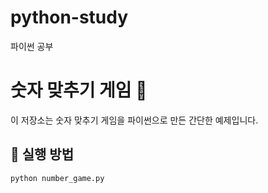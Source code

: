 # python-study
파이썬 공부
# 숫자 맞추기 게임 🎯

이 저장소는 숫자 맞추기 게임을 파이썬으로 만든 간단한 예제입니다.

## 🔧 실행 방법

```bash
python number_game.py